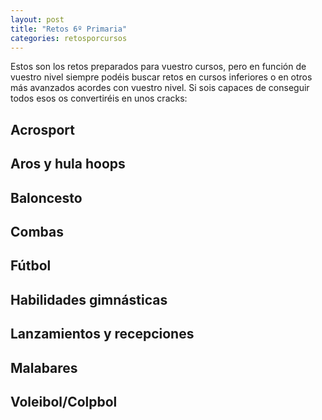 ```yaml
---
layout: post
title: "Retos 6º Primaria"
categories: retosporcursos
---
```


Estos son los retos preparados para vuestro cursos, pero en función de vuestro nivel siempre podéis buscar retos en cursos inferiores o en otros más avanzados acordes con vuestro nivel. Si sois capaces de conseguir todos esos os convertiréis en unos cracks:

## Acrosport

## Aros y hula hoops

## Baloncesto

## Combas

## Fútbol

## Habilidades gimnásticas

## Lanzamientos y recepciones

## Malabares

## Voleibol/Colpbol
